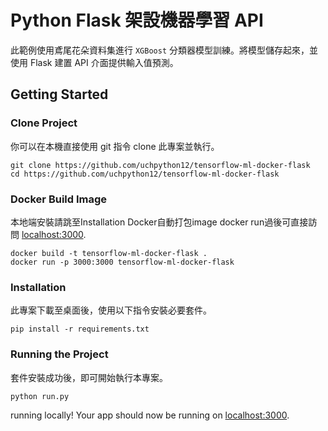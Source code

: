 # Python Flask 架設機器學習 API
此範例使用鳶尾花朵資料集進行 `XGBoost` 分類器模型訓練。將模型儲存起來，並使用 Flask 建置 API 介面提供輸入值預測。

## Getting Started
### Clone Project
你可以在本機直接使用 git 指令 clone 此專案並執行。

```
git clone https://github.com/uchpython12/tensorflow-ml-docker-flask
cd https://github.com/uchpython12/tensorflow-ml-docker-flask
```

### Docker Build Image
本地端安裝請跳至Installation
Docker自動打包image
docker run過後可直接訪問 [localhost:3000](http://localhost:3000/).

```
docker build -t tensorflow-ml-docker-flask .
docker run -p 3000:3000 tensorflow-ml-docker-flask
```

### Installation
此專案下載至桌面後，使用以下指令安裝必要套件。

```
pip install -r requirements.txt
```

### Running the Project
套件安裝成功後，即可開始執行本專案。

```
python run.py
```

running locally! Your app should now be running on [localhost:3000](http://localhost:3000/).
